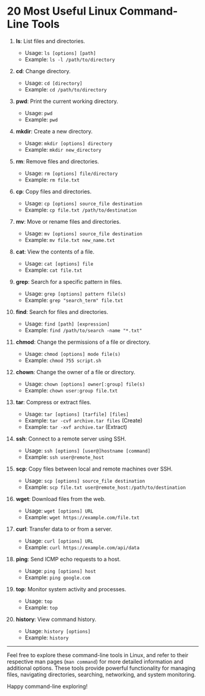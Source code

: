 
# 20 Most Useful Linux Command-Line Tools

1. **ls**: List files and directories.
   - Usage: `ls [options] [path]`
   - Example: `ls -l /path/to/directory`

2. **cd**: Change directory.
   - Usage: `cd [directory]`
   - Example: `cd /path/to/directory`

3. **pwd**: Print the current working directory.
   - Usage: `pwd`
   - Example: `pwd`

4. **mkdir**: Create a new directory.
   - Usage: `mkdir [options] directory`
   - Example: `mkdir new_directory`

5. **rm**: Remove files and directories.
   - Usage: `rm [options] file/directory`
   - Example: `rm file.txt`

6. **cp**: Copy files and directories.
   - Usage: `cp [options] source_file destination`
   - Example: `cp file.txt /path/to/destination`

7. **mv**: Move or rename files and directories.
   - Usage: `mv [options] source_file destination`
   - Example: `mv file.txt new_name.txt`

8. **cat**: View the contents of a file.
   - Usage: `cat [options] file`
   - Example: `cat file.txt`

9. **grep**: Search for a specific pattern in files.
   - Usage: `grep [options] pattern file(s)`
   - Example: `grep "search_term" file.txt`

10. **find**: Search for files and directories.
    - Usage: `find [path] [expression]`
    - Example: `find /path/to/search -name "*.txt"`

11. **chmod**: Change the permissions of a file or directory.
    - Usage: `chmod [options] mode file(s)`
    - Example: `chmod 755 script.sh`

12. **chown**: Change the owner of a file or directory.
    - Usage: `chown [options] owner[:group] file(s)`
    - Example: `chown user:group file.txt`

13. **tar**: Compress or extract files.
    - Usage: `tar [options] [tarfile] [files]`
    - Example: `tar -cvf archive.tar files` (Create)
    - Example: `tar -xvf archive.tar` (Extract)

14. **ssh**: Connect to a remote server using SSH.
    - Usage: `ssh [options] [user@]hostname [command]`
    - Example: `ssh user@remote_host`

15. **scp**: Copy files between local and remote machines over SSH.
    - Usage: `scp [options] source_file destination`
    - Example: `scp file.txt user@remote_host:/path/to/destination`

16. **wget**: Download files from the web.
    - Usage: `wget [options] URL`
    - Example: `wget https://example.com/file.txt`

17. **curl**: Transfer data to or from a server.
    - Usage: `curl [options] URL`
    - Example: `curl https://example.com/api/data`

18. **ping**: Send ICMP echo requests to a host.
    - Usage: `ping [options] host`
    - Example: `ping google.com`

19. **top**: Monitor system activity and processes.
    - Usage: `top`
    - Example: `top`

20. **history**: View command history.
    - Usage: `history [options]`
    - Example: `history`

---

Feel free to explore these command-line tools in Linux, and refer to their respective man pages (`man command`) for more detailed information and additional options. These tools provide powerful functionality for managing files, navigating directories, searching, networking, and system monitoring.

Happy command-line exploring!
